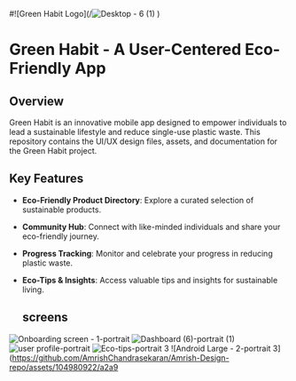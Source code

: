  #![Green Habit Logo](/![Desktop - 6 (1)](https://github.com/AmrishChandrasekaran/Amrish-Design-repo/assets/104980922/d3fec48d-d82a-4974-968c-598675702518)
)
# Green Habit - A User-Centered Eco-Friendly App
## Overview

Green Habit is an innovative mobile app designed to empower individuals to lead a sustainable lifestyle and reduce single-use plastic waste. This repository contains the UI/UX design files, assets, and documentation for the Green Habit project.
## Key Features

- **Eco-Friendly Product Directory**: Explore a curated selection of sustainable products.
- **Community Hub**: Connect with like-minded individuals and share your eco-friendly journey.
- **Progress Tracking**: Monitor and celebrate your progress in reducing plastic waste.
- **Eco-Tips & Insights**: Access valuable tips and insights for sustainable living.

  ## screens
 ![Onboarding screen - 1-portrait](https://github.com/AmrishChandrasekaran/Amrish-Design-repo/assets/104980922/ecd0ec0d-de5b-43fd-bea5-52753656ce41) ![Dashboard (6)-portrait (1)](https://github.com/AmrishChandrasekaran/Amrish-Design-repo/assets/104980922/385f5b2d-e4c1-456a-a1a6-8723aac78a07) ![user profile-portrait](https://github.com/AmrishChandrasekaran/Amrish-Design-repo/assets/104980922/7c8c2a78-a55c-4d3c-bd39-1c3b2616072b) ![Eco-tips-portrait 3](https://github.com/AmrishChandrasekaran/Amrish-Design-repo/assets/104980922/c8b61f7a-f76b-4eb6-8fc7-8161a0bf3bc0) ![Android Large - 2-portrait 3](https://github.com/AmrishChandrasekaran/Amrish-Design-repo/assets/104980922/a2a9
